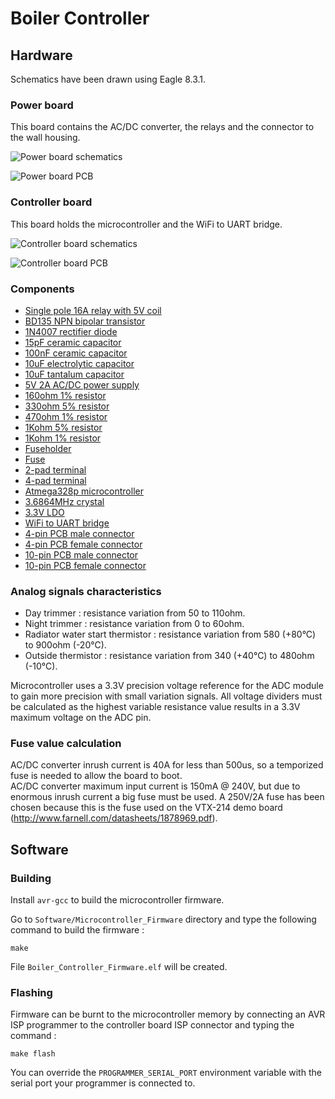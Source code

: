 # Boiler Controller

## Hardware
Schematics have been drawn using Eagle 8.3.1.  

### Power board
This board contains the AC/DC converter, the relays and the connector to the wall housing.
  
![Power board schematics](https://github.com/RICCIARDI-Adrien/Boiler_Controller/blob/master/Hardware/Power_Board_Schematics.png)
  
![Power board PCB](https://github.com/RICCIARDI-Adrien/Boiler_Controller/blob/master/Hardware/Power_Board_PCB.png)

### Controller board
This board holds the microcontroller and the WiFi to UART bridge.
  
![Controller board schematics](https://github.com/RICCIARDI-Adrien/Boiler_Controller/blob/master/Hardware/Controller_Board_Schematics.png)

![Controller board PCB](https://github.com/RICCIARDI-Adrien/Boiler_Controller/blob/master/Hardware/Controller_Board_PCB.png)

### Components
* [Single pole 16A relay with 5V coil](http://fr.farnell.com/oeg-te-connectivity/omih-ss-105lm-300/relais-spst-no-250vac-30vdc-16a/dp/1891727)
* [BD135 NPN bipolar transistor](http://fr.farnell.com/stmicroelectronics/bd135/transistor-npn-to-126/dp/9801529)
* [1N4007 rectifier diode](http://fr.farnell.com/multicomp/1n4007/diode-1a-1000v/dp/9565051)
* [15pF ceramic capacitor](http://fr.farnell.com/multicomp/mc0805n150j101a2-54mm/condensateur-mlcc-c0g-np0-15pf/dp/2112750)
* [100nF ceramic capacitor](http://fr.farnell.com/multicomp/mc0805b104k500a5-08mm/condensateur-mlcc-0-1uf-50v-x7r/dp/2395773)
* [10uF electrolytic capacitor](http://fr.farnell.com/multicomp/mcgpr16v106m5x11/condensateur-elec-alu-10uf-16v/dp/9451056)
* [10uF tantalum capacitor](http://fr.farnell.com/multicomp/mctar16v106kc/condensateur-tantale-10uf-16v/dp/2395815)
* [5V 2A AC/DC power supply](http://fr.farnell.com/vigortronix/vtx-214-010-205/alimentation-ac-dc-5v-2a/dp/2464685)
* [160ohm 1% resistor](http://fr.farnell.com/multicomp/mf12-160r/resistance-0-125w-1-160r/dp/9342672)
* [330ohm 5% resistor](http://fr.farnell.com/multicomp/mcf-0-25w-330r/resistance-couche-carbon-330r/dp/9339418)
* [470ohm 1% resistor](http://fr.farnell.com/multicomp/mf50-470r/resistance-0-5w-1-470r/dp/9340610)
* [1Kohm 5% resistor](http://fr.farnell.com/multicomp/mcf-0-25w-1k/resistance-couche-carbon-1k-0/dp/9339051)
* [1Kohm 1% resistor](http://fr.farnell.com/multicomp/mf50-1k/resistance-1k-0-5w-1/dp/9339779)
* [Fuseholder](http://fr.farnell.com/littelfuse/64900001039/porte-fusible-cms-20x5mm/dp/1271673)
* [Fuse](http://fr.farnell.com/littelfuse/0232002-mxp/fuse-cartridge-medium-acting-2a/dp/1707348)
* [2-pad terminal](http://fr.farnell.com/camdenboss/ctb0708-2/bornier-standard-2-voies-30-12awg/dp/2315273)
* [4-pad terminal](http://fr.farnell.com/camdenboss/ctb0708-4/bornier-standard-4-voies-30-12awg/dp/2315275)
* [Atmega328p microcontroller](http://fr.farnell.com/microchip/atmega328p-pu/micro-8-bits-avr-32k-flash-28pdip/dp/1715487)
* [3.6864MHz crystal](http://fr.farnell.com/iqd-frequency-products/lfxtal003263/quartz-3-686400mhz/dp/9712909)
* [3.3V LDO](http://fr.farnell.com/texas-instruments/lm1086ct-3-3-nopb/ic-reg-ldo-3-3v-1-5a-to-220/dp/1564628)
* [WiFi to UART bridge](https://www.gotronic.fr/art-module-wifi-uart-grove-113020010-23827.htm)
* [4-pin PCB male connector](https://www.gotronic.fr/art-connecteur-s004-5858.htm)
* [4-pin PCB female connector](https://www.gotronic.fr/art-connecteur-p004-5867.htm)
* [10-pin PCB male connector](https://www.gotronic.fr/art-connecteur-s010-15367.htm)
* [10-pin PCB female connector](https://www.gotronic.fr/art-connecteur-p010-15370.htm)

### Analog signals characteristics
* Day trimmer : resistance variation from 50 to 110ohm.
* Night trimmer : resistance variation from 0 to 60ohm.
* Radiator water start thermistor : resistance variation from 580 (+80°C) to 900ohm (-20°C).
* Outside thermistor : resistance variation from 340 (+40°C) to 480ohm (-10°C).
  
Microcontroller uses a 3.3V precision voltage reference for the ADC module to gain more precision with small variation signals. All voltage dividers must be calculated as the highest variable resistance value results in a 3.3V maximum voltage on the ADC pin.

### Fuse value calculation
AC/DC converter inrush current is 40A for less than 500us, so a temporized fuse is needed to allow the board to boot.  
AC/DC converter maximum input current is 150mA @ 240V, but due to enormous inrush current a big fuse must be used. A 250V/2A fuse has been chosen because this is the fuse used on the VTX-214 demo board (http://www.farnell.com/datasheets/1878969.pdf).

## Software

### Building
Install `avr-gcc` to build the microcontroller firmware.
  
Go to `Software/Microcontroller_Firmware` directory and type the following command to build the firmware :
```
make
```
File `Boiler_Controller_Firmware.elf` will be created.

### Flashing
Firmware can be burnt to the microcontroller memory by connecting an AVR ISP programmer to the controller board ISP connector and typing the command :
```
make flash
```
  
You can override the `PROGRAMMER_SERIAL_PORT` environment variable with the serial port your programmer is connected to.
